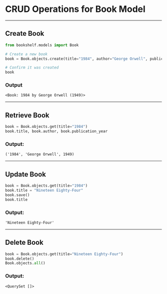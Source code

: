 # CRUD Operations for Book Model

---

## Create Book

```python
from bookshelf.models import Book

# Create a new book
book = Book.objects.create(title="1984", author="George Orwell", publication_year=1949)

# Confirm it was created
book
```

### Output
```
<Book: 1984 by George Orwell (1949)>
```

---

## Retrieve Book

```python
book = Book.objects.get(title="1984")
book.title, book.author, book.publication_year
```

### Output:
```
('1984', 'George Orwell', 1949)
```

---

## Update Book

```python
book = Book.objects.get(title="1984")
book.title = "Nineteen Eighty-Four"
book.save()
book.title
```

### Output:
```
'Nineteen Eighty-Four'
```

---

## Delete Book

```python
book = Book.objects.get(title="Nineteen Eighty-Four")
book.delete()
Book.objects.all()
```

### Output:
```
<QuerySet []>
```
